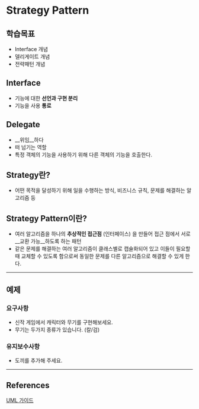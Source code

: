 # Strategy Pattern

## 학습목표
- Interface 개념
- 델리게이트 개념
- 전략패턴 개념

## Interface
- 기능에 대한 __선언과 구현 분리__
- 기능을 사용 __통로__

## Delegate
- __위임__하다
- 떠 넘기는 역할
- 특정 객체의 기능을 사용하기 위해 다른 객체의 기능을 호출한다.

## Strategy란?
- 어떤 목적을 달성하기 위해 일을 수행하는 방식, 비즈니스 규칙, 문제를 해결하는 알고리즘 등

## Strategy Pattern이란?
- 여러 알고리즘을 하나의 __추상적인 접근점__ (인터페이스) 을 만들어 접근 점에서 서로 __교환 가능__하도록 하는 패턴
- 같은 문제를 해결하는 여러 알고리즘이 클래스별로 캡슐화되어 있고 이들이 필요할 때 교체할 수 있도록 함으로써 동일한 문제를 다른 알고리즘으로 해결할 수 있게 한다.

---
## 예제

### 요구사항
- 신작 게임에서 캐릭터와 무기를 구현해보세요.
- 무기는 두가지 종류가 있습니다. (칼/검)

### 유지보수사항
- 도끼를 추가해 주세요.

---
## References
[UML 가이드](http://www.nextree.co.kr/p6753/)